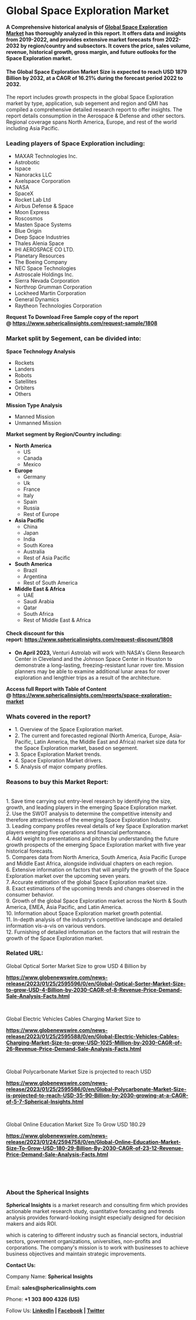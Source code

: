<h1 class="news-post-title">Global Space Exploration Market</h1>
<p><strong>A Comprehensive historical analysis of&nbsp;<a href="https://www.sphericalinsights.com/reports/space-exploration-market" target="_blank" rel="noopener">Global Space Exploration Market</a>&nbsp;has thoroughly analyzed in this report. It offers data and insights from 2019-2022, and provides extensive market forecasts from 2022-2032 by region/country and subsectors. It covers the price, sales volume, revenue, historical growth, gross margin, and future outlooks for the Space Exploration market.</strong></p>
<h4><strong>The Global Space Exploration Market Size is expected to reach USD 1879 Billion by 2032, at a CAGR of 16.21% during the forecast period 2022 to 2032.</strong></h4>
<p>The report includes growth prospects in the global Space Exploration market by type, application, sub segement and region and QMI has compiled a comprehensive detailed research report to offer insights. The report details consumption in the Aerospace &amp; Defense and other sectors. Regional coverage spans North America, Europe, and rest of the world including Asia Pacific.</p>
<h3><strong>Leading players of Space Exploration including:</strong></h3>
<ul>
<li>MAXAR Technologies Inc.</li>
<li>Astrobotic</li>
<li>Ispace</li>
<li>Nanoracks LLC</li>
<li>Axelspace Corporation</li>
<li>NASA</li>
<li>SpaceX</li>
<li>Rocket Lab Ltd</li>
<li>Airbus Defense &amp; Space</li>
<li>Moon Express</li>
<li>Roscosmos</li>
<li>Masten Space Systems</li>
<li>Blue Origin</li>
<li>Deep Space Industries</li>
<li>Thales Alenia Space</li>
<li>IHI AEROSPACE CO LTD.</li>
<li>Planetary Resources</li>
<li>The Boeing Company</li>
<li>NEC Space Technologies</li>
<li>Astroscale Holdings Inc.</li>
<li>Sierra Nevada Corporation</li>
<li>Northrop Grumman Corporation</li>
<li>Lockheed Martin Corporation</li>
<li>General Dynamics</li>
<li>Raytheon Technologies Corporation</li>
</ul>
<p><strong>Request To Download Free Sample copy of the report @&nbsp;<a href="https://www.sphericalinsights.com/request-sample/1808">https://www.sphericalinsights.com/request-sample/1808</a></strong></p>
<h3><strong>Market split by Segement, can be divided into:</strong></h3>
<p><strong>Space Technology Analysis</strong></p>
<ul>
<li>Rockets</li>
<li>Landers</li>
<li>Robots</li>
<li>Satellites</li>
<li>Orbiters</li>
<li>Others</li>
</ul>
<p><strong>Mission Type Analysis</strong></p>
<ul>
<li>Manned Mission</li>
<li>Unmanned Mission</li>
</ul>
<p><strong>Market segment by Region/Country including:</strong></p>
<ul>
<li><strong>North America</strong>
<ul>
<li>US</li>
<li>Canada</li>
<li>Mexico</li>
</ul>
</li>
<li><strong>Europe</strong>
<ul>
<li>Germany</li>
<li>Uk</li>
<li>France</li>
<li>Italy</li>
<li>Spain</li>
<li>Russia</li>
<li>Rest of Europe</li>
</ul>
</li>
<li><strong>Asia Pacific</strong>
<ul>
<li>China</li>
<li>Japan</li>
<li>India</li>
<li>South Korea</li>
<li>Australia</li>
<li>Rest of Asia Pacific</li>
</ul>
</li>
<li><strong>South America</strong>
<ul>
<li>Brazil</li>
<li>Argentina</li>
<li>Rest of South America</li>
</ul>
</li>
<li><strong>Middle East &amp; Africa</strong>
<ul>
<li>UAE</li>
<li>Saudi Arabia</li>
<li>Qatar</li>
<li>South Africa</li>
<li>Rest of Middle East &amp; Africa</li>
</ul>
</li>
</ul>
<h4>Check discount for this report:&nbsp;<a href="https://www.sphericalinsights.com/request-discount/1808">https://www.sphericalinsights.com/request-discount/1808</a></h4>
<ul>
<li><strong>On April 2023,&nbsp;</strong>Venturi Astrolab will work with NASA's Glenn Research Center in Cleveland and the Johnson Space Center in Houston to demonstrate a long-lasting, freezing-resistant lunar rover tire. Mission planners may be able to examine additional lunar areas for rover exploration and lengthier trips as a result of the architecture.</li>
</ul>
<p><strong>Access full Report with Table of Content @&nbsp;<a href="https://www.sphericalinsights.com/reports/space-exploration-market">https://www.sphericalinsights.com/reports/space-exploration-market</a>&nbsp;</strong></p>
<h3><strong>Whats covered in the report?</strong></h3>
<ul>
<li>1. Overview of the Space Exploration market.</li>
<li>2. The current and forecasted regional (North America, Europe, Asia-Pacific, Latin America, the Middle East and Africa) market size data for the Space Exploration market, based on segement.</li>
<li>3. Space Exploration Market trends.</li>
<li>4. Space Exploration Market drivers.</li>
<li>5. Analysis of major company profiles.</li>
</ul>
<h3><strong>Reasons to buy this Market Report:</strong></h3>
<p><br />1. Save time carrying out entry-level research by identifying the size, growth, and leading players in the emerging Space Exploration market.<br />2. Use the SWOT analysis to determine the competitive intensity and therefore attractiveness of the emerging Space Exploration Industry.<br />3. Leading company profiles reveal details of key Space Exploration market players emerging five operations and financial performance.<br />4. Add weight to presentations and pitches by understanding the future growth prospects of the emerging Space Exploration market with five year historical forecasts.<br />5. Compares data from North America, South America, Asia Pacific Europe and Middle East Africa, alongside individual chapters on each region.<br />6. Extensive information on factors that will amplify the growth of the Space Exploration market over the upcoming seven years.<br />7. Accurate estimation of the global Space Exploration market size.<br />8. Exact estimations of the upcoming trends and changes observed in the consumer behavior.<br />9. Growth of the global Space Exploration market across the North &amp; South America, EMEA, Asia Pacific, and Latin America.<br />10. Information about Space Exploration market growth potential.<br />11. In-depth analysis of the industry&rsquo;s competitive landscape and detailed information vis-a-vis on various vendors.<br />12. Furnishing of detailed information on the factors that will restrain the growth of the Space Exploration market.</p>
<h3><strong>Related URL:</strong></h3>
<p>Global Optical Sorter Market Size to grow USD 4 Billion by</p>
<p><strong><a href="https://www.globenewswire.com/news-release/2023/01/25/2595596/0/en/Global-Optical-Sorter-Market-Size-to-grow-USD-4-Billion-by-2030-CAGR-of-8-Revenue-Price-Demand-Sale-Analysis-Facts.html">https://www.globenewswire.com/news-release/2023/01/25/2595596/0/en/Global-Optical-Sorter-Market-Size-to-grow-USD-4-Billion-by-2030-CAGR-of-8-Revenue-Price-Demand-Sale-Analysis-Facts.html</a>&nbsp;</strong></p>
<p>&nbsp;</p>
<p>Global Electric Vehicles Cables Charging Market Size to</p>
<p><strong><a href="https://www.globenewswire.com/news-release/2023/01/25/2595588/0/en/Global-Electric-Vehicles-Cables-Charging-Market-Size-to-grow-USD-1025-Million-by-2030-CAGR-of-26-Revenue-Price-Demand-Sale-Analysis-Facts.html">https://www.globenewswire.com/news-release/2023/01/25/2595588/0/en/Global-Electric-Vehicles-Cables-Charging-Market-Size-to-grow-USD-1025-Million-by-2030-CAGR-of-26-Revenue-Price-Demand-Sale-Analysis-Facts.html</a>&nbsp;</strong></p>
<p>&nbsp;</p>
<p>Global Polycarbonate Market Size is projected to reach USD</p>
<p><strong><a href="https://www.globenewswire.com/news-release/2023/01/25/2595586/0/en/Global-Polycarbonate-Market-Size-is-projected-to-reach-USD-35-90-Billion-by-2030-growing-at-a-CAGR-of-5-7-Spherical-Insights.html">https://www.globenewswire.com/news-release/2023/01/25/2595586/0/en/Global-Polycarbonate-Market-Size-is-projected-to-reach-USD-35-90-Billion-by-2030-growing-at-a-CAGR-of-5-7-Spherical-Insights.html</a>&nbsp;</strong></p>
<p>&nbsp;</p>
<p>Global Online Education Market Size To Grow USD 180.29</p>
<p><strong><a href="https://www.globenewswire.com/news-release/2023/01/24/2594758/0/en/Global-Online-Education-Market-Size-To-Grow-USD-180-29-Billion-By-2030-CAGR-of-23-12-Revenue-Price-Demand-Sale-Analysis-Facts.html">https://www.globenewswire.com/news-release/2023/01/24/2594758/0/en/Global-Online-Education-Market-Size-To-Grow-USD-180-29-Billion-By-2030-CAGR-of-23-12-Revenue-Price-Demand-Sale-Analysis-Facts.html</a>&nbsp;</strong></p>
<p>&nbsp;</p>
<p>&nbsp;</p>
<h3><strong>About the Spherical Insights</strong></h3>
<p><strong>Spherical Insights</strong>&nbsp;is a market research and consulting firm which provides actionable market research study, quantitative forecasting and trends analysis provides forward-looking insight especially designed for decision makers and aids ROI.</p>
<p>which is catering to different industry such as financial sectors, industrial sectors, government organizations, universities, non-profits and corporations. The company's mission is to work with businesses to achieve business objectives and maintain strategic improvements.</p>
<p><strong>Contact Us:</strong></p>
<p>Company Name:&nbsp;<strong>Spherical Insights</strong></p>
<p>Email:&nbsp;<strong>sales@sphericalinsights.com</strong></p>
<p>Phone:&nbsp;<strong>+1 303 800 4326 (US)</strong></p>
<p>Follow Us:&nbsp;<strong><a href="https://www.linkedin.com/company/spherical-insight/"><u>LinkedIn</u></a>&nbsp;|&nbsp;<a href="https://www.facebook.com/sphericalinsights22"><u>Facebook</u></a>&nbsp;|&nbsp;<a href="https://twitter.com/SInsights_US"><u>Twitter</u></a></strong></p>
